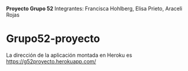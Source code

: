 **Proyecto Grupo 52**
Integrantes: Francisca Hohlberg, Elisa Prieto, Araceli Rojas
# Grupo52-proyecto

La dirección de la aplicación montada en Heroku es https://g52proyecto.herokuapp.com/
